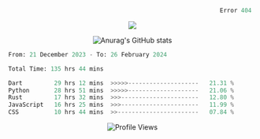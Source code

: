 ```python
                                                            Error 404   :(
```

<p align="center">
  <a href="https://skillicons.dev">
    <img src="https://skillicons.dev/icons?i=py,ts,rust,c" />
  </a>
</p>

<p align="center">
  <img alt="Anurag's GitHub stats" src="https://github-readme-stats.vercel.app/api?username=Kernel-rb&show_icons=true&theme=tokyonight">
</p>



<!--START_SECTION:waka-->

```python
From: 21 December 2023 - To: 26 February 2024

Total Time: 135 hrs 44 mins

Dart         29 hrs 12 mins  >>>>>--------------------   21.31 %
Python       28 hrs 51 mins  >>>>>--------------------   21.06 %
Rust         17 hrs 32 mins  >>>----------------------   12.80 %
JavaScript   16 hrs 25 mins  >>>----------------------   11.99 %
CSS          10 hrs 44 mins  >>-----------------------   07.84 %
```

<!--END_SECTION:waka-->


<div align="center">
  <img src="https://komarev.com/ghpvc/?username=Kernel-rb&label=PROFILE+VIEWS" alt="Profile Views">
</div>
